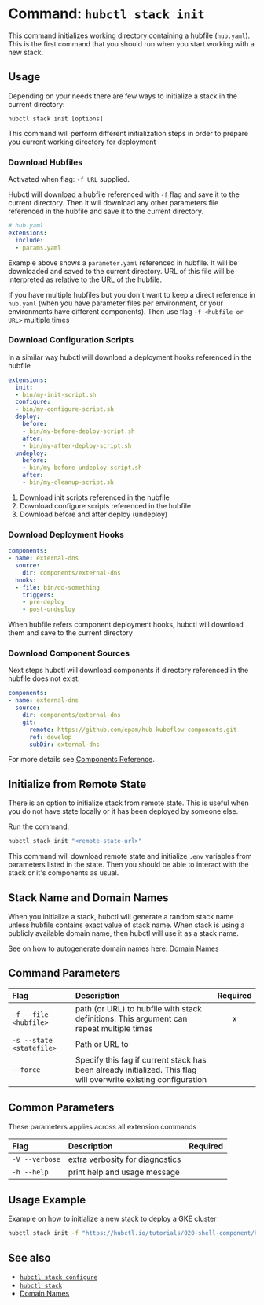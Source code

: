 # Command: `hubctl stack init`

This command initializes working directory containing a hubfile (`hub.yaml`). This is the first command that you should run when you start working with a new stack.

## Usage 

Depending on your needs there are few ways to initialize a stack in the current directory:

`hubctl stack init [options]`

This command will perform different initialization steps in order to prepare you current working directory for deployment

### Download Hubfiles

Activated when flag: `-f URL` supplied. 

Hubctl will download a hubfile referenced with `-f` flag and save it to the current directory. Then it will download any other parameters file referenced in the hubfile and save it to the current directory. 

```yaml
# hub.yaml
extensions:
  include:
  - params.yaml
```

Example above shows a `parameter.yaml` referenced in hubfile. It will be downloaded and saved to the current directory. URL of this file will be interpreted as relative to the URL of the hubfile.

If you have multiple hubfiles but you don't want to keep a direct reference in `hub.yaml` (when you have parameter files per environment, or your environments have different components). Then use flag `-f <hubfile or URL>` multiple times

### Download Configuration Scripts

In a similar way hubctl will download a deployment hooks referenced in the hubfile

```yaml
extensions:
  init:
  - bin/my-init-script.sh
  configure:
  - bin/my-configure-script.sh
  deploy:
    before:
    - bin/my-before-deploy-script.sh
    after:
    - bin/my-after-deploy-script.sh
  undeploy:
    before:
    - bin/my-before-undeploy-script.sh
    after:
    - bin/my-cleanup-script.sh
```

1. Download init scripts referenced in the hubfile
2. Download configure scripts referenced in the hubfile
3. Download before and after deploy (undeploy)

### Download Deployment Hooks

```yaml
components:
- name: external-dns
  source:
    dir: components/external-dns
  hooks:
  - file: bin/do-something
    triggers:
    - pre-deploy
    - post-undeploy
```

When hubfile refers component deployment hooks, hubctl will download them and save to the current directory

### Download Component Sources

Next steps hubctl will download components if directory referenced in the hubfile does not exist. 

```yaml
components:
- name: external-dns
  source:
    dir: components/external-dns
    git:
      remote: https://github.com/epam/hub-kubeflow-components.git
      ref: develop
      subDir: external-dns
```

For more details see [Components Reference](../../../reference/manifests/stack/components).


## Initialize from Remote State

There is an option to initialize stack from remote state. This is useful when you do not have state locally or it has been deployed by someone else. 

Run the command:

```bash
hubctl stack init "<remote-state-url>"
```

This command will download remote state and initialize `.env` variables from parameters listed in the state. Then you should be able to interact with the stack or it's components as usual.

## Stack Name and Domain Names

When you initialize a stack, hubctl will generate a random stack name unless hubfile contains exact value of stack name. When stack is using a publicly available domain name, then hubctl will use it as a stack name. 

See on how to autogenerate domain names here: [Domain Names](../../../reference/design/dns)

## Command Parameters

| Flag   | Description | Required
| :-------- | :-------- | :-: |
| `-f --file <hubfile>` | path (or URL) to hubfile with stack definitions. This argument can repeat multiple times | x |
| `-s --state <statefile>` | Path or URL to |
| `--force` | Specify this fag if current stack has been already initialized. This flag will overwrite existing configuration |

## Common Parameters

These parameters applies across all extension commands

| Flag   | Description | Required
| :-------- | :-------- | :-: |
| `-V --verbose` | extra verbosity for diagnostics | |
| `-h --help` | print help and usage message | |

## Usage Example

Example on how to initialize a new stack to deploy a GKE cluster

```bash
hubctl stack init -f "https://hubctl.io/tutorials/020-shell-component/hub.yaml"
```

## See also

* [`hubctl stack configure`](../hubctl-stack-configure)
* [`hubctl stack`](../../stack)
* [Domain Names](../../../reference/design/dns)
